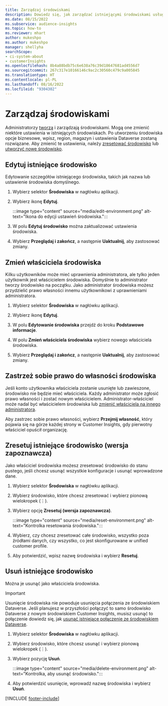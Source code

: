 ```yaml
---
title: Zarządzaj środowiskami
description: Dowiedz się, jak zarządzać istniejącymi środowiskami usługi Customer Insights jako administrator.
ms.date: 08/15/2022
ms.subservice: audience-insights
ms.topic: how-to
ms.reviewer: mhart
author: mukeshpo
ms.author: mukeshpo
manager: shellyha
searchScope:
- ci-system-about
- customerInsights
ms.openlocfilehash: 8b4a88bdb75c6e638a76c39d18647681ad4556d7
ms.sourcegitcommit: 267c317e10166146c9ac2c30560c479c9a005845
ms.translationtype: HT
ms.contentlocale: pl-PL
ms.lasthandoff: 08/16/2022
ms.locfileid: "9304302"
---
```

# <a name="manage-environments"></a>Zarządzaj środowiskami

Administratorzy [tworzą](create-environment.md) i zarządzają środowiskami. Mogą one zmienić niektóre ustawienia w istniejących środowiskach. Po utworzeniu środowiska opcje biznesowe, wpisz, region, magazyn i ustawienia Dataverse zostaną rozwiązane. Aby zmienić te ustawienia, należy [zresetować środowisko](#reset-an-existing-environment-preview) lub [utworzyć nowe środowisko](create-environment.md).

## <a name="edit-an-existing-environment"></a>Edytuj istniejące środowisko

Edytowanie szczegółów istniejącego środowiska, takich jak nazwa lub ustawienie środowiska domyślnego.

1. Wybierz selektor **Środowiska** w nagłówku aplikacji.

1. Wybierz ikonę **Edytuj**.

   :::image type="content" source="media/edit-environment.png" alt-text="Ikona do edycji ustawień środowiska.":::

1. W polu **Edytuj środowisko** można zaktualizować ustawienia środowiska.

1. Wybierz **Przeglądaj i zakończ**, a następnie **Uaktualnij**, aby zastosować zmiany.

## <a name="change-the-owner-of-an-environment"></a>Zmień właściciela środowiska

Kilku użytkowników może mieć uprawnienia administratora, ale tylko jeden użytkownik jest właścicielem środowiska. Domyślnie to administrator tworzy środowisko na początku. Jako administrator środowiska możesz przydzielić prawo własności innemu użytkownikowi z uprawnieniami administratora.

1. Wybierz selektor **Środowiska** w nagłówku aplikacji.

1. Wybierz ikonę **Edytuj**.

1. W polu **Edytowanie środowiska** przejdź do kroku **Podstawowe informacje**.

1. W polu **Zmień właściciela środowiska** wybierz nowego właściciela środowiska.  

1. Wybierz **Przeglądaj i zakończ**, a następnie **Uaktualnij**, aby zastosować zmiany.

## <a name="claim-ownership-of-an-environment"></a>Zastrzeż sobie prawo do własności środowiska

Jeśli konto użytkownika właściciela zostanie usunięte lub zawieszone, środowisko nie będzie mieć właściciela. Każdy administrator może zgłosić prawo własności i zostać nowym właścicielem. Administrator-właściciel może nadal być właścicielem środowiska lub [zmienić właściciela na innego administratora](#change-the-owner-of-an-environment).

Aby zastrzec sobie prawo własności, wybierz **Przejmij własność**, który pojawia się na górze każdej strony w Customer Insights, gdy pierwotny właściciel opuścił organizację.

## <a name="reset-an-existing-environment-preview"></a>Zresetuj istniejące środowisko (wersja zapoznawcza)

Jako właściciel środowiska możesz zresetować środowisko do stanu pustego, jeśli chcesz usunąć wszystkie konfiguracje i usunąć wprowadzone dane.

1. Wybierz selektor **Środowiska** w nagłówku aplikacji.

1. Wybierz środowisko, które chcesz zresetować i wybierz pionową wielokropek (&vellip;).

1. Wybierz opcję **Zresetuj (wersja zapoznawcza)**.

   :::image type="content" source="media/reset-environment.png" alt-text="Kontrolka resetowania środowiska.":::

1. Wybierz, czy chcesz zresetować całe środowisko, wszystko poza źródłami danych, czy wszystko, co jest skonfigurowane w unified customer profile.

1. Aby potwierdzić, wpisz nazwę środowiska i wybierz **Resetuj**.

## <a name="delete-an-existing-environment"></a>Usuń istniejące środowisko

Można je usunąć jako właściciela środowiska.

> [!IMPORTANT]
> Usunięcie środowiska nie powoduje usunięcia połączenia ze środowiskiem Dataverse. Jeśli planujesz w przyszłości połączyć to samo środowisko Dataverse z nowym środowiskiem Customer Insights, musisz usunąć to połączenie dowiedz się, jak [usunąć istniejące połączenie ze środowiskiem Dataverse](customer-insights-dataverse.md#remove-an-existing-connection-to-a-dataverse-environment).

1. Wybierz selektor **Środowiska** w nagłówku aplikacji.

1. Wybierz środowisko, które chcesz usunąć i wybierz pionową wielokropek (&vellip;). 

1. Wybierz pozycję **Usuń**.

   :::image type="content" source="media/delete-environment.png" alt-text="Kontrolka, aby usunąć środowisko.":::

1. Aby potwierdzić usunięcie, wprowadź nazwę środowiska i wybierz **Usuń**.

[!INCLUDE [footer-include](includes/footer-banner.md)]
